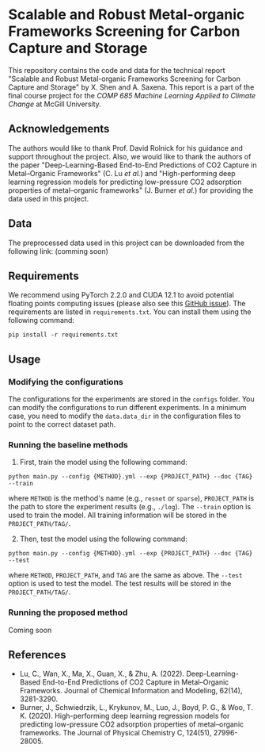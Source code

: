 # Scalable and Robust Metal-organic Frameworks Screening for Carbon Capture and Storage

This repository contains the code and data for the technical report "Scalable and Robust Metal-organic Frameworks Screening for Carbon Capture and Storage" by X. Shen and A. Saxena. This report is a part of the final course project for the _COMP 685 Machine Learning Applied to Climate Change_ at McGill University.

## Acknowledgements

The authors would like to thank Prof. David Rolnick for his guidance and support throughout the project. Also, we would like to thank the authors of the paper "Deep-Learning-Based End-to-End Predictions of CO2 Capture in Metal–Organic Frameworks" (C. Lu _et al._) and "High-performing deep learning regression models for predicting low-pressure CO2 adsorption properties of metal–organic frameworks" (J. Burner _et al._) for providing the data used in this project.

## Data

The preprocessed data used in this project can be downloaded from the following link: (comming soon)

## Requirements

We recommend using PyTorch 2.2.0 and CUDA 12.1 to avoid potential floating points computing issues (please also see this [GitHub issue](https://github.com/traveller59/spconv/issues/725)). The requirements are listed in `requirements.txt`. You can install them using the following command:
```
pip install -r requirements.txt
```

## Usage

### Modifying the configurations

The configurations for the experiments are stored in the `configs` folder. You can modify the configurations to run different experiments. In a minimum case, you need to modify the `data.data_dir` in the configuration files to point to the correct dataset path.

### Running the baseline methods

1. First, train the model using the following command:
```
python main.py --config {METHOD}.yml --exp {PROJECT_PATH} --doc {TAG} --train
```
where `METHOD` is the method's name (e.g., `resnet` or `sparse`), `PROJECT_PATH` is the path to store the experiment results (e.g., `./log`). The `--train` option is used to train the model. All training information will be stored in the `PROJECT_PATH/TAG/`.

2. Then, test the model using the following command:
```
python main.py --config {METHOD}.yml --exp {PROJECT_PATH} --doc {TAG} --test
```
where `METHOD`, `PROJECT_PATH`, and `TAG` are the same as above. The `--test` option is used to test the model. The test results will be stored in the `PROJECT_PATH/TAG/`.

### Running the proposed method

Coming soon

## References

- Lu, C., Wan, X., Ma, X., Guan, X., & Zhu, A. (2022). Deep-Learning-Based End-to-End Predictions of CO2 Capture in Metal–Organic Frameworks. Journal of Chemical Information and Modeling, 62(14), 3281-3290.
- Burner, J., Schwiedrzik, L., Krykunov, M., Luo, J., Boyd, P. G., & Woo, T. K. (2020). High-performing deep learning regression models for predicting low-pressure CO2 adsorption properties of metal–organic frameworks. The Journal of Physical Chemistry C, 124(51), 27996-28005.


